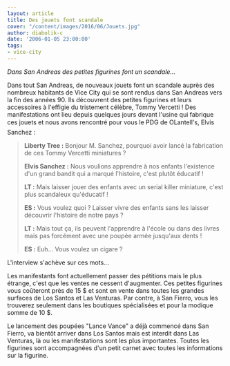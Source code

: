 ```yaml
---
layout: article
title: Des jouets font scandale
cover: "/content/images/2016/06/Jouets.jpg"
author: diabolik-c
date: '2006-01-05 23:00:00'
tags:
- vice-city
---
```


_Dans San Andreas des petites figurines font un scandale..._

Dans tout San Andreas, de nouveaux jouets font un scandale auprès des nombreux habitants de Vice City qui se sont rendus dans San Andreas vers la fin des années 90. Ils découvrent des petites figurines et leurs accessoires à l'effigie du tristement célèbre, Tommy Vercetti ! Des manifestations ont lieu depuis quelques jours devant l'usine qui fabrique ces jouets et nous avons rencontré pour vous le PDG de OLantell's, Elvis Sanchez :

> **Liberty Tree :** Bonjour M. Sanchez, pourquoi avoir lancé la fabrication de ces Tommy Vercetti miniatures ?
> 
> **Elvis Sanchez :** Nous voulions apprendre à nos enfants l'existence d'un grand bandit qui a marqué l'histoire, c'est plutôt éducatif !
> 
> **LT :** Mais laisser jouer des enfants avec un serial killer miniature, c'est plus scandaleux qu'éducatif !
> 
> **ES :** Vous voulez quoi ? Laisser vivre des enfants sans les laisser découvrir l'histoire de notre pays ?
> 
> **LT :** Mais tout ça, ils peuvent l'apprendre à l'école ou dans des livres mais pas forcément avec une poupée armée jusqu'aux dents !
> 
> **ES :** Euh... Vous voulez un cigare ?

L'interview s'achève sur ces mots...

Les manifestants font actuellement passer des pétitions mais le plus étrange, c'est que les ventes ne cessent d'augmenter. Ces petites figurines vous coûteront près de 15 $ et sont en vente dans toutes les grandes surfaces de Los Santos et Las Venturas. Par contre, à San Fierro, vous les trouverez seulement dans les boutiques spécialisées et pour la modique somme de 10 $.

Le lancement des poupées "Lance Vance" a déjà commencé dans San Fierro, va bientôt arriver dans Los Santos mais est interdit dans Las Venturas, là ou les manifestations sont les plus importantes. Toutes les figurines sont accompagnées d'un petit carnet avec toutes les informations sur la figurine.